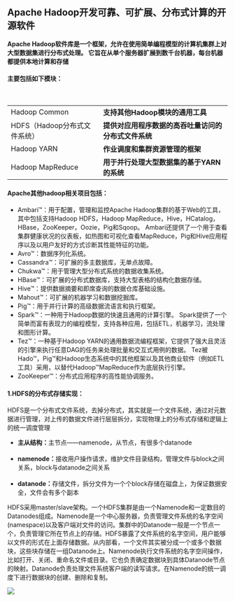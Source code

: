 <h2>Apache Hadoop开发可靠、可扩展、分布式计算的开源软件</h2>

<strong>Apache Hadoop软件库是一个框架，允许在使用简单编程模型的计算机集群上对大型数据集进行分布式处理。 它旨在从单个服务器扩展到数千台机器，每台机器都提供本地计算和存储</strong>

<h4>主要包括如下模块：</h4>
<table>
  <tr>
    <td>Hadoop Common</td>
    <td><strong>支持其他Hadoop模块的通用工具</strong></td>
  </tr>
  <tr>
    <td>HDFS（Hadoop分布式文件系统）</td>
    <td><strong>提供对应用程序数据的高吞吐量访问的分布式文件系统</strong></td>
  </tr>
  <tr>
    <td>Hadoop YARN</td>
    <td><strong>作业调度和集群资源管理的框架</strong></td>
  </tr>
  <tr>
    <td>Hadoop MapReduce</td>
    <td><strong>用于并行处理大型数据集的基于YARN的系统</strong></td>
  </tr>
</table>
<h4>Apache其他hadoop相关项目包括：</h4>
<ul>
  <li>Ambari™：用于配置，管理和监控Apache Hadoop集群的基于Web的工具，其中包括支持Hadoop HDFS，Hadoop MapReduce，Hive，HCatalog，HBase，ZooKeeper，Oozie，Pig和Sqoop。 Ambari还提供了一个用于查看集群健康状况的仪表板，如热图和可视化查看MapReduce，Pig和Hive应用程序以及以用户友好的方式诊断其性能特征的功能。</li>
  <li>Avro™：数据序列化系统。</li>
  <li>Cassandra™：可扩展的多主数据库，无单点故障。</li>
  <li>Chukwa™：用于管理大型分布式系统的数据收集系统。</li>
  <li>HBase™：可扩展的分布式数据库，支持大型表格的结构化数据存储。</li>
  <li>Hive™：提供数据摘要和即席查询的数据仓库基础设施。</li>
  <li>Mahout™：可扩展的机器学习和数据挖掘库。</li>
  <li>Pig™：用于并行计算的高级数据流语言和执行框架。</li>
  <li>Spark™：一种用于Hadoop数据的快速且通用的计算引擎。 Spark提供了一个简单而富有表现力的编程模型，支持各种应用，包括ETL，机器学习，流处理和图形计算。</li>
  <li>Tez™：一种基于Hadoop YARN的通用数据流编程框架，它提供了强大且灵活的引擎来执行任意DAG的任务来处理批量和交互式用例的数据。 Tez被Hado™，Pig™和Hadoop生态系统中的其他框架以及其他商业软件（例如ETL工具）采用，以替代Hadoop™MapReduce作为底层执行引擎。</li>
  <li>ZooKeeper™：分布式应用程序的高性能协调服务。</li>
</ul>
<h4>1.HDFS的分布式存储实现：</h4>
<p>HDFS是一个分布式文件系统，去掉分布式，其实就是一个文件系统，通过对元数据进行管理，对上传的数据文件进行层层拆分，实现物理上的分布式存储和逻辑上的统一调度管理</p>
<ul>
  <li><strong>主从结构：</strong>主节点——namenode，从节点，有很多个datanode</li>
  <li><strong>namenode：</strong>接收用户操作请求，维护文件目录结构，管理文件与block之间关系，block与datanode之间关系</li>
  <li><strong>datanode：</strong>存储文件，拆分文件为一个个block存储在磁盘上，为保证数据安全，文件会有多个副本</li>    
</ul>
<p>HDFS采用master/slave架构。一个HDFS集群是由一个Namenode和一定数目的Datanodes组成。Namenode是一个中心服务器，负责管理文件系统的名字空间(namespace)以及客户端对文件的访问。集群中的Datanode一般是一个节点一个，负责管理它所在节点上的存储。HDFS暴露了文件系统的名字空间，用户能够以文件的形式在上面存储数据。从内部看，一个文件其实被分成一个或多个数据块，这些块存储在一组Datanode上。Namenode执行文件系统的名字空间操作，比如打开、关闭、重命名文件或目录。它也负责确定数据块到具体Datanode节点的映射。Datanode负责处理文件系统客户端的读写请求。在Namenode的统一调度下进行数据块的创建、删除和复制。</p>
<img src="http://hadoop.apache.org/docs/r1.0.4/cn/images/hdfsarchitecture.gif"></img>

